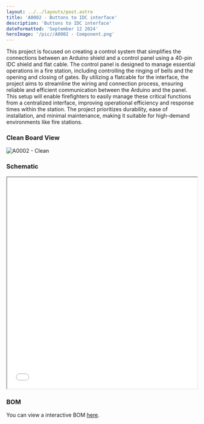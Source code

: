 ```yaml
---
layout: ../../layouts/post.astro
title: 'A0002 - Buttons to IDC interface'
description: 'Buttons to IDC interface'
dateFormatted: 'September 12 2024'
heroImage: '/pic//A0002 - Component.png'
---
```




This project is focused on creating a control system that simplifies the connections between an Arduino shield and a control panel using a 40-pin IDC shield and flat cable. The control panel is designed to manage essential operations in a fire station, including controlling the ringing of bells and the opening and closing of gates. By utilizing a flatcable for the interface, the project aims to streamline the wiring and connection process, ensuring reliable and efficient communication between the Arduino and the panel. This setup will enable firefighters to easily manage these critical functions from a centralized interface, improving operational efficiency and response times within the station. The project prioritizes durability, ease of installation, and minimal maintenance, making it suitable for high-demand environments like fire stations.

### Clean Board View

![A0002 - Clean](/pic/A0002%20-%20Clean.png)

### Schematic

<iframe src="/sch/A0002-Schematic.pdf" width="100%" height="560px"></iframe>

### BOM

You can view a interactive BOM [here](/bom/BOM_A0002.html).